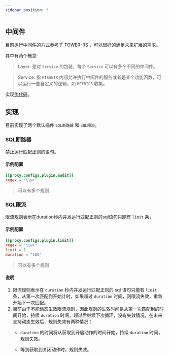 ```yaml
---
sidebar_position: 5
---
```


## 中间件

目前运行中间件的方式参考了[ TOWER-RS ](https://github.com/tower-rs/tower.git)，可以很好的满足未来扩展的需求。

其中有两个概念:
> Layer:  是对 `Service` 的包装，每个 `Service` 可以有多个不同的中间件。

> Service: 指 `PISANIX` 内部允许执行中间件的服务或者是某个功能函数，可以运行一些自定义的逻辑，如 `METRICS` 收集。

实现[伪代码](https://play.rust-lang.org/?version=stable&mode=debug&edition=2018&gist=0db8ca6f72096c7a74682085a66e3270)。

## 实现
目前实现了两个默认插件 `SQL断路器` 和 `SQL限流`。

### SQL断路器
禁止运行匹配正则的语句。

#### 示例配置
``` toml
[[proxy.configs.plugin.audit]]
regex = "\\w+"
```

> 可以有多个规则

### SQL限流
限流规则表示在duration秒内并发运行匹配正则的sql语句只能有 `limit` 条，

#### 示例配置
``` toml
[[proxy.configs.plugin.limit]]
regex = "\\w+"    
limit = 1
duration = "100"
```

> 可以有多个规则

#### 说明

1. 限流规则表示在 `duration` 秒内并发运行匹配正则的 sql 语句只能有 `limit` 条，从第一次匹配到开始计时，如果超过 `duration` 时间，则限流失效，重新开始下一次匹配。
2. 目前由于不能动态生效限流规则，因此规则的生效时间是从第一次匹配到的时间开始，持续 `duration` 时间，超过后继续下次循环，没有失效情况，在未来支持动态生效后，规则失效有两种情况：
    -  `duration` 的时间将从获取到开启动作的时间开始，持续 `duration` 时间，规则失效。

    -  等到获取到关闭动作时，规则失效。
